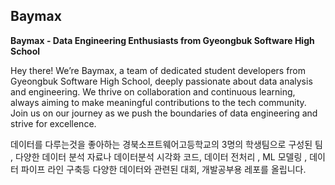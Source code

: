 ## Baymax

**Baymax - Data Engineering Enthusiasts from Gyeongbuk Software High School**

Hey there! We’re Baymax, a team of dedicated student developers from Gyeongbuk Software High School, deeply passionate about data analysis and engineering. We thrive on collaboration and continuous learning, always aiming to make meaningful contributions to the tech community. Join us on our journey as we push the boundaries of data engineering and strive for excellence.

데이터를 다루는것을 좋아하는 경북소프트웨어고등학교의 3명의 학생팀으로 구성된 팀 , 다양한 데이터 분석 자료나 데이터분석 시각화 코드, 데이터 전처리 , ML 모델링 , 데이터 파이프 라인 구축등 다양한 데이터와 관련된 대회, 개발공부용 레포를 올립니다.



